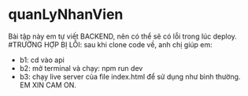 # quanLyNhanVien <br/>
Bài tập này em tự viết BACKEND, nên có thể sẽ có lỗi trong lúc deploy. <br/>
#TRƯỜNG HỢP BỊ LỖI: sau khi clone code về, anh chị giúp em: <br/>
- b1: cd vào api <br/>
- b2: mở terminal và chạy: npm run dev <br/>
- b3: chạy live server của file index.html để sử dụng như bình thường. <br/>
EM XIN CAM ON.
 
